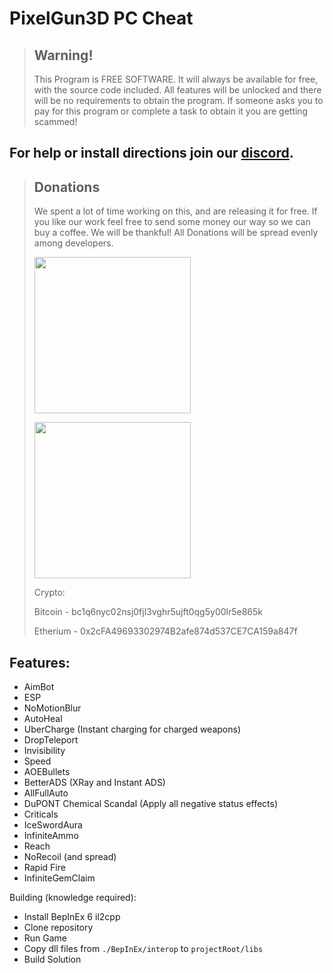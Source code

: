# PixelGun3D PC Cheat

> ## Warning!
> This Program is FREE SOFTWARE.
It will always be available for free, with the source code included. All features will be unlocked and there will be no requirements to obtain the program. If someone asks you to pay for this program or complete a task to obtain it you are getting scammed!

## For help or install directions join our [discord](https://discord.gg/wR8rqUUS2d).

> ## Donations
> We spent a lot of time working on this, and are releasing it for free.
> If you like our work feel free to send some money our way so we can buy a coffee.
> We will be thankful! All Donations will be spread evenly among developers.
> 
> [<img src="https://raw.githubusercontent.com/aha999/DonateButtons/master/Paypal.png" width="250">](https://www.paypal.com/ncp/payment/M3V7Q3Q295AHW)
>
> [<img src="https://raw.githubusercontent.com/gregoiresgt/payment-icons/master/Assets/Payment/Stripe/Stripe-card-dark@2x.png" width="250">](https://donate.stripe.com/dR63fk8ys7OF1k4eUU)
>
> Crypto:
> 
> Bitcoin - bc1q6nyc02nsj0fjl3vghr5ujft0qg5y00lr5e865k
> 
> Etherium - 0x2cFA49693302974B2afe874d537CE7CA159a847f

## Features:
- AimBot
- ESP
- NoMotionBlur
- AutoHeal
- UberCharge (Instant charging for charged weapons)
- DropTeleport
- Invisibility
- Speed
- AOEBullets
- BetterADS (XRay and Instant ADS)
- AllFullAuto
- DuPONT Chemical Scandal (Apply all negative status effects)
- Criticals
- IceSwordAura
- InfiniteAmmo
- Reach
- NoRecoil (and spread)
- Rapid Fire
- InfiniteGemClaim

Building (knowledge required):

- Install BepInEx 6 il2cpp
- Clone repository
- Run Game
- Copy dll files from `./BepInEx/interop` to `projectRoot/libs`
- Build Solution

